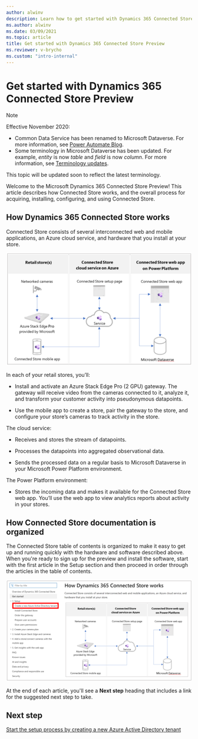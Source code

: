```yaml
---
author: alwinv
description: Learn how to get started with Dynamics 365 Connected Store Preview by signing up for the preview, installing the software, and ordering Azure Stack Edge
ms.author: alwinv
ms.date: 03/09/2021
ms.topic: article
title: Get started with Dynamics 365 Connected Store Preview
ms.reviewer: v-brycho
ms.custom: "intro-internal"
---
```


# Get started with Dynamics 365 Connected Store Preview

> [!NOTE]
> Effective November 2020:
>
> - Common Data Service has been renamed to Microsoft Dataverse. For more information, see [Power Automate Blog](https://aka.ms/PAuAppBlog).
> - Some terminology in Microsoft Dataverse has been updated. For example, *entity* is now *table* and *field* is now *column*. For more information, see [Terminology updates](/powerapps/maker/data-platform/data-platform-intro).
>
> This topic will be updated soon to reflect the latest terminology.

Welcome to the Microsoft Dynamics 365 Connected Store Preview! This article describes how Connected Store works, and the overall process for acquiring, installing, configuring, and using Connected Store. 

## How Dynamics 365 Connected Store works

Connected Store consists of several interconnected web and mobile applications, an Azure cloud service, and hardware that you install at your store.

![Illustration of retail store, Azure cloud service and Power Platorm components](media/how-cs-works.png "Illustration of retail store, Azure cloud service and Power Platorm components")
 
In each of your retail stores, you’ll:

- Install and activate an Azure Stack Edge Pro (2 GPU) gateway. The gateway will receive video from the cameras connected to it, analyze it, and transform your customer activity into pseudonymous datapoints.

- Use the mobile app to create a store, pair the gateway to the store, and configure your store’s cameras to track activity in the store.

The cloud service:

- Receives and stores the stream of datapoints.

- Processes the datapoints into aggregated observational data.

- Sends the processed data on a regular basis to Microsoft Dataverse in your Microsoft Power Platform environment.

The Power Platform environment:

- Stores the incoming data and makes it available for the Connected Store web app. You’ll use the web app to view analytics reports about activity in your stores.

## How Connected Store documentation is organized

The Connected Store table of contents is organized to make it easy to get up and running quickly with the hardware and software described above. When you're ready to sign up for the preview and install the software, start with the first article in the Setup section and then proceed in order through the articles in the table of contents.

![Screen shot of Connected Store table of contents with first setup step highlighted](media/setup-first-step.PNG "Screen shot of Connected Store table of contents with first setup step highlighted")

At the end of each article, you'll see a **Next step** heading that includes a link for the suggested next step to take.

## Next step

[Start the setup process by creating a new Azure Active Directory tenant](admin-create-new-tenant.md)
